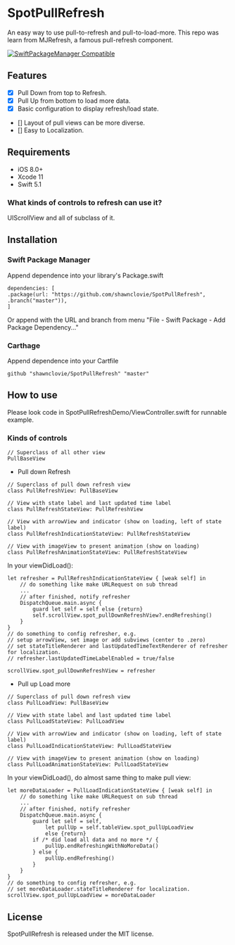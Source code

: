 # SpotPullRefresh
An easy way to use pull-to-refresh and pull-to-load-more. This repo was learn from MJRefresh, a famous pull-refresh component.

[![SwiftPackageManager Compatible](https://img.shields.io/badge/SwiftPackageManager-compatible-orange)](https://img.shields.io/badge/SwiftPackageManager-compatible-orange)

## Features
- [x] Pull Down from top to Refresh.
- [x] Pull Up from bottom to load more data.
- [x] Basic configuration to display refresh/load state.
- [] Layout of pull views can be more diverse.
- [] Easy to Localization.

## Requirements
* iOS 8.0+
* Xcode 11
* Swift 5.1

### What kinds of controls to refresh can use it?
UIScrollView and all of subclass of it.

## Installation
### Swift Package Manager
Append dependence into your library's Package.swift
```
dependencies: [
.package(url: "https://github.com/shawnclovie/SpotPullRefresh", .branch("master")),
]
```
Or append with the URL and branch from menu "File - Swift Package - Add Package Dependency..."

### Carthage
Append dependence into your Cartfile
```
github "shawnclovie/SpotPullRefresh" "master"
```

## How to use
Please look code in SpotPullRefreshDemo/ViewController.swift for runnable example.
### Kinds of controls
```
// Superclass of all other view
PullBaseView
```
* Pull down Refresh
```
// Superclass of pull down refresh view
class PullRefreshView: PullBaseView

// View with state label and last updated time label
class PullRefreshStateView: PullRefreshView

// View with arrowView and indicator (show on loading, left of state label) 
class PullRefreshIndicationStateView: PullRefreshStateView

// View with imageView to present animation (show on loading)
class PullRefreshAnimationStateView: PullRefreshStateView
```
In your viewDidLoad():
```
let refresher = PullRefreshIndicationStateView { [weak self] in
	// do something like make URLRequest on sub thread
	...
	// after finished, notify refresher
	DispatchQueue.main.async {
		guard let self = self else {return}
		self.scrollView.spot_pullDownRefreshView?.endRefreshing()
	}
}
// do something to config refresher, e.g.
// setup arrowView, set image or add subviews (center to .zero)
// set stateTitleRenderer and lastUpdatedTimeTextRenderer of refresher for localization.
// refresher.lastUpdatedTimeLabelEnabled = true/false

scrollView.spot_pullDownRefreshView = refresher
```
* Pull up Load more
```
// Superclass of pull down refresh view
class PullLoadView: PullBaseView

// View with state label and last updated time label
class PullLoadStateView: PullLoadView

// View with arrowView and indicator (show on loading, left of state label) 
class PullLoadIndicationStateView: PullLoadStateView

// View with imageView to present animation (show on loading)
class PullLoadAnimationStateView: PullLoadStateView
```
In your viewDidLoad(), do almost same thing to make pull view:
```
let moreDataLoader = PullLoadIndicationStateView { [weak self] in
	// do something like make URLRequest on sub thread
	...
	// after finished, notify refresher
	DispatchQueue.main.async {
		guard let self = self,
			let pullUp = self.tableView.spot_pullUpLoadView
			else {return}
		if /* did load all data and no more */ {
			pullUp.endRefreshingWithNoMoreData()
		} else {
			pullUp.endRefreshing()
		}
	}
}
// do something to config refresher, e.g.
// set moreDataLoader.stateTitleRenderer for localization.
scrollView.spot_pullUpLoadView = moreDataLoader
```

## License
SpotPullRefresh is released under the MIT license.
